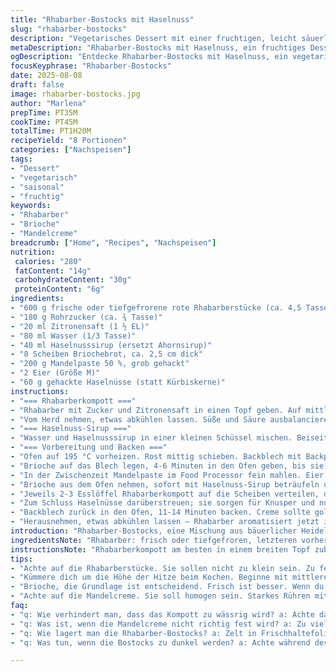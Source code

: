```yaml
---
title: "Rhabarber-Bostocks mit Haselnuss"
slug: "rhabarber-bostocks"
description: "Vegetarisches Dessert mit einer fruchtigen, leicht säuerlichen Rhabarberkompott-Grundlage, verfeinert mit Haselnuss-Sirup und süßer Mandelcreme. Bostocks sind in Frankreich bekannt als gebratene Brioche-Schnitten mit Mandelpaste. Hier die Variante ohne Milchprodukte, mit Haselnüssen statt Kürbiskernen und Ahornsirup im Sirup. Aroma und Textur balancieren. Für acht Portionen, ca. 70 Minuten Gesamtzeit inklusive Backen und Kompottkochen."
metaDescription: "Rhabarber-Bostocks mit Haselnuss, ein fruchtiges Dessert mit knackiger Note. Perfekt für gesellige Anlässe und feine Gaumen."
ogDescription: "Entdecke Rhabarber-Bostocks mit Haselnuss, ein vegetarisches Dessert mit einer ausgewogenen süß-sauren Note. Ideal für alle Dessertliebhaber."
focusKeyphrase: "Rhabarber-Bostocks"
date: 2025-08-08
draft: false
image: rhabarber-bostocks.jpg
author: "Marlena"
prepTime: PT35M
cookTime: PT45M
totalTime: PT1H20M
recipeYield: "8 Portionen"
categories: ["Nachspeisen"]
tags:
- "Dessert"
- "vegetarisch"
- "saisonal"
- "fruchtig"
keywords:
- "Rhabarber"
- "Brioche"
- "Mandelcreme"
breadcrumb: ["Home", "Recipes", "Nachspeisen"]
nutrition: 
 calories: "280"
 fatContent: "14g"
 carbohydrateContent: "30g"
 proteinContent: "6g"
ingredients:
- "600 g frische oder tiefgefrorene rote Rhabarberstücke (ca. 4,5 Tassen)"
- "180 g Rohrzucker (ca. ¾ Tasse)"
- "20 ml Zitronensaft (1 ½ EL)"
- "80 ml Wasser (1/3 Tasse)"
- "40 ml Haselnusssirup (ersetzt Ahornsirup)"
- "8 Scheiben Briochebrot, ca. 2,5 cm dick"
- "200 g Mandelpaste 50 %, grob gehackt"
- "2 Eier (Größe M)"
- "60 g gehackte Haselnüsse (statt Kürbiskerne)"
instructions:
- "=== Rhabarberkompott ==="
- "Rhabarber mit Zucker und Zitronensaft in einen Topf geben. Auf mittlerer Hitze erhitzen, bis Bläschen steigen. Hitze reduzieren, 12-17 Minuten köcheln lassen, zwischendurch umrühren. Rhabarber wird glasig, leicht eingedickt. Nicht zu stark pürieren, ein paar Stücke sollten noch spürbar sein."
- "Vom Herd nehmen, etwas abkühlen lassen. Süße und Säure ausbalancieren, gegebenenfalls mit mehr Zucker oder Zitrone nachschmecken."
- "=== Haselnuss-Sirup ==="
- "Wasser und Haselnusssirup in einer kleinen Schüssel mischen. Beiseite stellen, wird zum Bestreichen der Brotscheiben gebraucht."
- "=== Vorbereitung und Backen ==="
- "Ofen auf 195 °C vorheizen. Rost mittig schieben. Backblech mit Backpapier oder Silikonmatte auslegen."
- "Brioche auf das Blech legen, 4-6 Minuten in den Ofen geben, bis sie leicht Farbe nehmen, aber noch nicht braun sind."
- "In der Zwischenzeit Mandelpaste im Food Processor fein mahlen. Eier einzeln zugeben und rasch vermischen, bis die Creme homogen wirkt. Ränder mehrmals mit Spatel abschaben, damit keine Klumpen entstehen."
- "Brioche aus dem Ofen nehmen, sofort mit Haselnuss-Sirup beträufeln und mit einem Backpinsel verteilen. Nicht sparen, das gibt tiefere Aromen und Saftigkeit."
- "Jeweils 2-3 Esslöffel Rhabarberkompott auf die Scheiben verteilen, dann ca. 30 ml Mandelcreme pro Scheibe darauf geben, nicht zu dick, sonst läuft alles auseinander."
- "Zum Schluss Haselnüsse darüberstreuen; sie sorgen für Knusper und nussigen Duft."
- "Backblech zurück in den Ofen, 11-14 Minuten backen. Creme sollte goldbraun und fest sein, Rand leicht braun und knusprig."
- "Herausnehmen, etwas abkühlen lassen – Rhabarber aromatisiert jetzt intensiv, Mandelcreme fest, aber nicht trocken. Lauwarm servieren, sonst verliert der Brioche seinen Biss."
introduction: "Rhabarber-Bostocks, eine Mischung aus bäuerlicher Heidelberger Tradition und französischer Bäckereikleinkunst. Mein erster Versuch war viel zu süß, und der Rhabarber blieb hart und wenig aromatisch. Seit ich ihn länger köchend glasig mache, stört die Säure nicht mehr – sondern balanciert die süße Mandelcreme. Das Wichtigste: Nicht zu viel Flüssigkeit im Kompott, sonst wird der Brioche matschig. Der Haselnusssirup ersetzt den üblichen Ahornsirup, bringt eine warme, fast herbe Note ins Spiel, wunderbar gegen die Säure des Rhabarbers. Die Kombination mit groben Haselnüssen als Topping sorgt für den nötigen Biss. Bostocks sind eigentlich schnelle Pfannengerichte, hier aber im Ofen gebacken – so wird alles gleichzeitig schön einheitlich gar. Wenn die Creme goldbraun ist, weiß man, der Moment zum Rausnehmen ist gekommen. Ein Geduldsspiel, das sich lohnt."
ingredientsNote: "Rhabarber: frisch oder tiefgefroren, letzteren vorher auftauen und gut abtropfen lassen, sonst wird das Kompott zu wässrig. Zucker: Rohr- oder Muscovado geben mehr Tiefe als weißer Zucker. Zitronensaft hebt die Frische, immer die Menge vorsichtig dosieren. Statt Ahornsirup Haselnusssirup verwenden, hebt Röstaromen hervor und gibt ein feines Nussaroma. Brioche: möglichst frisch und dick geschnitten, dünne Scheiben verbrennen zu schnell. Mandelpaste: nur 50% Zuckeranteil verwenden, sonst wird die Creme zu süß. Eier sorgen für Bindung, keine Ersatzstoffe, sonst verliert die Creme die schöne Konsistenz. Haselnüsse: grob gehackt, nicht gemahlen, geben Crunch. Wer keine mag, kann gehackte Mandeln nehmen."
instructionsNote: "Rhabarberkompott am besten in einem breiten Topf zubereiten, so verdunstet die Flüssigkeit schneller. Ständiges Rühren ist Pflicht, sonst klebt das Kompott am Boden an. Beim Backen auf die Farbe des Mandelcremes achten – zu hell heißt noch nicht fertig, aber zu dunkel verbrennen die Aromen. Das Haselnuss-Sirup-Gemisch muss direkt auf den aufgebackenen Brioche aufgetragen werden, warm verträgt es sich besser und wird schneller aufgenommen. Die Zusammenstellung erfolgt zügig, damit die Brioche nicht auskühlt und trocken wird. Den Ofen am besten mit Umluft vorheizen, so werden alle Stücke gleichmäßig braun. Abkühlen lassen nicht zu lange, sonst wird der Brioche schnell zäh. Nach Geschmack mit etwas Puderzucker bestäuben oder pur servieren. Wer es fruchtiger mag, kann dem Kompott etwas Vanille mitgeben, ich bevorzuge es purer und strenger."
tips:
- "Achte auf die Rhabarberstücke. Sie sollen nicht zu klein sein. Zu feine Stücke verwandeln sich fast in Püree. Rhabarber muss glasig werden; kontrolliere die Kochzeit genau, die Stücke sollen sichtbar bleiben. Oft habe ich es überkochen lassen, dann wurde es matschig. Geduld bringt die Aromen hervor."
- "Kümmere dich um die Höhe der Hitze beim Kochen. Beginne mit mittlerer Hitze, dann lass es sanft köcheln. Zu hohe Hitze macht das Kompott bitter. Die Zuckerzuckerstoffmenge beeinflusst die Süße. Bei Experimenten mit Muscovado sind die Ergebnisse oft herzlicher; es ist eine bessere Wahl als weißer Zucker. Teste, bevor du entscheidest."
- "Brioche, die Grundlage ist entscheidend. Frisch ist besser. Wenn du sie im Voraus kaufst, achte auf den Schnitt. Zu dünne Scheiben verbrennen schnell. Ich benutze dicke Stücke; sie halten die Creme besser. Manchmal nahmen sie zu viel Flüssigkeit auf, was zu matschigen Texturen führte. Nimm diese Feinheiten ernst."
- "Achte auf die Mandelcreme. Sie soll homogen sein. Starkes Rühren mit dem Spatel verhindert Klumpen. Ich habe oft Klumpen übersehen, die die Konsistenz ruinieren. Viel Einarbeitungszeit ist wichtig. Die Creme muss streichfähig sein; zu dick wird es kompliziert beim Auftragen."
faq:
- "q: Wie verhindert man, dass das Kompott zu wässrig wird? a: Achte darauf, frischen oder gut abgetropften Rhabarber zu verwenden. Tiefgefrorene Stücke gut auftauen. Ein breiter Topf sorgt dafür, dass Flüssigkeit schneller verdampfen kann. Und rühre konstant, um ein Anhaften zu vermeiden."
- "q: Was ist, wenn die Mandelcreme nicht richtig fest wird? a: Zu viel Flüssigkeit kann das Problem sein. Probiere weniger Wasser im Rezept. Wenn die Eier nicht richtig vermischt sind, wird es auch nicht. Normale Eier nutzen, nie Ersatz; es ist wichtig für die Bindung und Konsistenz."
- "q: Wie lagert man die Rhabarber-Bostocks? a: Zelt in Frischhaltefolie oder in einem luftdichten Behälter aufbewahren. Dunkel und kühl ist am besten für die Haltbarkeit. Du kannst sie auch einfrieren, aber nach dem Backen. Denk daran, sie zuerst vollständig abkühlen zu lassen."
- "q: Was tun, wenn die Bostocks zu dunkel werden? a: Achte während des Backens auf die Farbe. Zu hohe Temperatur kann sie schnell verbrennen. Da hilft nur, die Hitze etwas zu reduzieren und öfter nachsehen. Ein Ofenthermometer kann Abhilfe bei Ungenauigkeiten bieten."

---
```


